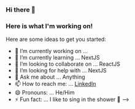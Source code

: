 ### Hi there 👋 
### Here is what I'm working on!

Here are some ideas to get you started:

- 🔭 I’m currently working on ... 
- 🌱 I’m currently learning ... NextJS
- 👯 I’m looking to collaborate on ... ReactJS
- 🤔 I’m looking for help with ... NextJS
- 💬 Ask me about ... Anything
- 📫 How to reach me: ... [LinkedIn](https://br.linkedin.com/in/xcasluw)
- 😄 Pronouns: ... He/Him
- ⚡ Fun fact: ... I like to sing in the shower 🤣
-->
